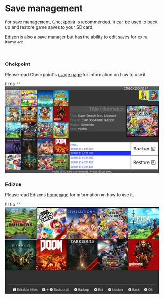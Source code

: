 # Save management

For save management, [Checkpoint](https://github.com/flagbrew/checkpoint/releases) is recommended. It can be used to back up and restore game saves to your SD card. 

[Edizon](https://github.com/FlagBrew/Checkpoint/releases) is also a save manager but has the ability to edit saves for extra items etc.

&nbsp;

### Chekpoint
Please read Checkpoint's [usage page](https://github.com/FlagBrew/Checkpoint#usage) for information on how to use it.

!!! tip ""
	![ExampleSwitchTheme](../extras/img/save_checkpoint.jpg)
	
### Edizon
Please read Edizons [homepage](https://github.com/WerWolv98/EdiZon) for information on how to use it.

!!! tip ""
	![ExampleSwitchTheme](../extras/img/save_edizon.jpg)